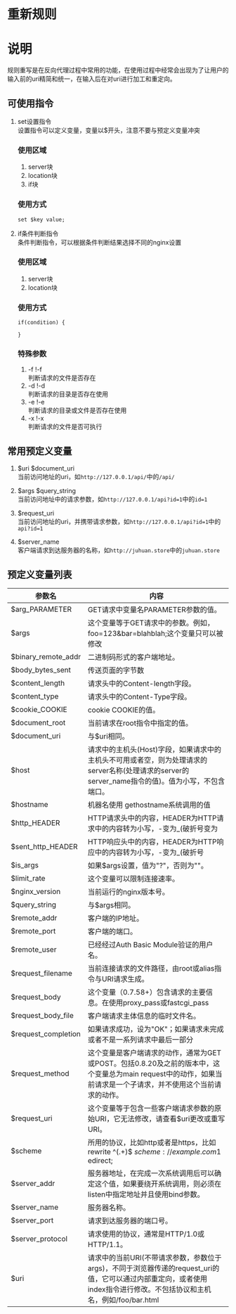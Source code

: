 # 重新规则

# 说明
规则重写是在反向代理过程中常用的功能，在使用过程中经常会出现为了让用户的输入前的uri精简和统一，在输入后在对uri进行加工和重定向。

## 可使用指令
1. set设置指令  
    设置指令可以定义变量，变量以$开头，注意不要与预定义变量冲突  
    ### 使用区域
    1. server块
    2. location块
    3. if块
    ### 使用方式
    ```
    set $key value;
    ```

2. if条件判断指令  
    条件判断指令，可以根据条件判断结果选择不同的nginx设置  
    ### 使用区域
    1. server块
    2. location块
    ### 使用方式
    ```
    if(condition) {

    }
    ```
    ### 特殊参数
    1. -f !-f  
        判断请求的文件是否存在
    2. -d !-d  
        判断请求的目录是否存在使用
    3. -e !-e  
        判断请求的目录或文件是否存在使用
    4. -x !-x  
        判断请求的文件是否可执行

## 常用预定义变量
1. $uri $document_uri  
    当前访问地址的uri，如`http://127.0.0.1/api/`中的`/api/`

2. $args $query_string  
    当前访问地址中的请求参数，如`http://127.0.0.1/api?id=1`中的`id=1`

3. $request_uri  
    当前访问地址的uri，并携带请求参数，如`http://127.0.0.1/api?id=1`中的`api?id=1`

4. $server_name  
    客户端请求到达服务器的名称，如`http://juhuan.store`中的`juhuan.store`

## 预定义变量列表
|参数名|内容|
|---|---|
|$arg_PARAMETER|GET请求中变量名PARAMETER参数的值。|
|$args|这个变量等于GET请求中的参数。例如，foo=123&bar=blahblah;这个变量只可以被修改
|$binary_remote_addr|二进制码形式的客户端地址。|
|$body_bytes_sent|传送页面的字节数|
|$content_length|请求头中的Content-length字段。|
|$content_type|请求头中的Content-Type字段。|
|$cookie_COOKIE|cookie COOKIE的值。|
|$document_root|当前请求在root指令中指定的值。|
|$document_uri|与$uri相同。|
|$host|请求中的主机头(Host)字段，如果请求中的主机头不可用或者空，则为处理请求的server名称(处理请求的server的server_name指令的值)。值为小写，不包含端口。|
|$hostname|机器名使用 gethostname系统调用的值|
|$http_HEADER|HTTP请求头中的内容，HEADER为HTTP请求中的内容转为小写，-变为_(破折号变为|$下划线)，例如：$http_user_agent(Uaer-Agent的值);|
|$sent_http_HEADER|HTTP响应头中的内容，HEADER为HTTP响应中的内容转为小写，-变为_(破折号|$变为下划线)，例如： $sent_http_cache_control, $sent_http_content_type…;|
|$is_args|如果$args设置，值为"?"，否则为""。|
|$limit_rate|这个变量可以限制连接速率。|
|$nginx_version|当前运行的nginx版本号。|
|$query_string|与$args相同。|
|$remote_addr|客户端的IP地址。|
|$remote_port|客户端的端口。|
|$remote_user|已经经过Auth Basic Module验证的用户名。|
|$request_filename|当前连接请求的文件路径，由root或alias指令与URI请求生成。|
|$request_body|这个变量（0.7.58+）包含请求的主要信息。在使用proxy_pass或fastcgi_pass|$指令的location中比较有意义。|
|$request_body_file|客户端请求主体信息的临时文件名。|
|$request_completion|如果请求成功，设为"OK"；如果请求未完成或者不是一系列请求中最后一部分|$则设为空。|
|$request_method|这个变量是客户端请求的动作，通常为GET或POST。包括0.8.20及之前的版本中，这个变量总为main request中的动作，如果当前请求是一个子请求，并不使用这个当前请求的动作。|
|$request_uri|这个变量等于包含一些客户端请求参数的原始URI，它无法修改，请查看$uri更改或重写URI。|
|$scheme|所用的协议，比如http或者是https，比如rewrite ^(.+)$ $scheme://example.com$1  edirect;|
|$server_addr|服务器地址，在完成一次系统调用后可以确定这个值，如果要绕开系统调用，则必须在listen中指定地址并且使用bind参数。|
|$server_name|服务器名称。|
|$server_port|请求到达服务器的端口号。|
|$server_protocol|请求使用的协议，通常是HTTP/1.0或HTTP/1.1。|
|$uri|请求中的当前URI(不带请求参数，参数位于args)，不同于浏览器传递的request_uri的值，它可以通过内部重定向，或者使用index指令进行修改。不包括协议和主机名，例如/foo/bar.html|